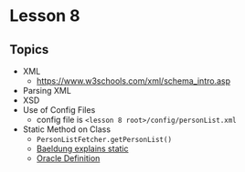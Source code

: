 # Lesson 8

## Topics

- XML
    - https://www.w3schools.com/xml/schema_intro.asp
- Parsing XML
- XSD
- Use of Config Files
    - config file is `<lesson 8 root>/config/personList.xml`
- Static Method on Class
    - `PersonListFetcher.getPersonList()` 
    - [Baeldung explains static](https://www.baeldung.com/java-static) 
    - [Oracle Definition](https://docs.oracle.com/javase/tutorial/information/glossary.html#static)  
